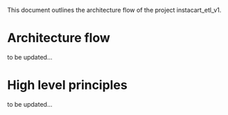 This document outlines the architecture flow of the project instacart_etl_v1.

# Architecture flow
to be updated...
# High level principles
to be updated...